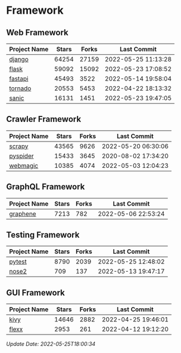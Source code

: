 # Framework

## Web Framework
| Project Name | Stars | Forks | Last Commit |
| ------------ | ----- | ----- | ----------- |
| [django](https://github.com/django/django) | 64254 | 27159 | 2022-05-25 11:13:28 |
| [flask](https://github.com/pallets/flask) | 59092 | 15092 | 2022-05-23 17:08:52 |
| [fastapi](https://github.com/tiangolo/fastapi) | 45493 | 3522 | 2022-05-14 19:58:04 |
| [tornado](https://github.com/tornadoweb/tornado) | 20553 | 5453 | 2022-04-22 18:13:32 |
| [sanic](https://github.com/sanic-org/sanic) | 16131 | 1451 | 2022-05-23 19:47:05 |

## Crawler Framework
| Project Name | Stars | Forks | Last Commit |
| ------------ | ----- | ----- | ----------- |
| [scrapy](https://github.com/scrapy/scrapy) | 43565 | 9626 | 2022-05-20 06:30:06 |
| [pyspider](https://github.com/binux/pyspider) | 15433 | 3645 | 2020-08-02 17:34:20 |
| [webmagic](https://github.com/code4craft/webmagic) | 10385 | 4074 | 2022-05-03 12:04:23 |

## GraphQL Framework
| Project Name | Stars | Forks | Last Commit |
| ------------ | ----- | ----- | ----------- |
| [graphene](https://github.com/graphql-python/graphene) | 7213 | 782 | 2022-05-06 22:53:24 |

## Testing Framework
| Project Name | Stars | Forks | Last Commit |
| ------------ | ----- | ----- | ----------- |
| [pytest](https://github.com/pytest-dev/pytest) | 8790 | 2039 | 2022-05-25 12:48:02 |
| [nose2](https://github.com/nose-devs/nose2) | 709 | 137 | 2022-05-13 19:47:17 |

## GUI Framework
| Project Name | Stars | Forks | Last Commit |
| ------------ | ----- | ----- | ----------- |
| [kivy](https://github.com/kivy/kivy) | 14646 | 2882 | 2022-04-25 19:46:01 |
| [flexx](https://github.com/flexxui/flexx) | 2953 | 261 | 2022-04-12 19:12:20 |

*Update Date: 2022-05-25T18:00:34*